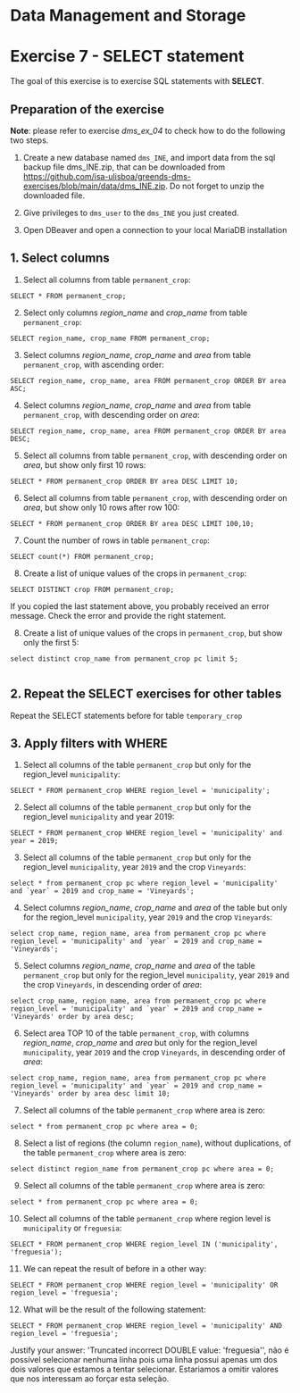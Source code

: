 # Data Management and Storage

# Exercise 7 - SELECT statement

The goal of this exercise is to exercise SQL statements with **SELECT**.

## Preparation of the exercise

**Note**: please refer to exercise *dms_ex_04* to check how to do the following two steps.

1. Create a new database named `dms_INE`, and import data from the sql backup file dms_INE.zip, that can be downloaded from https://github.com/isa-ulisboa/greends-dms-exercises/blob/main/data/dms_INE.zip. Do not forget to unzip the downloaded file.

2. Give privileges to `dms_user` to the `dms_INE` you just created.

3. Open DBeaver and open a connection to your local MariaDB installation

## 1. Select columns

1. Select all columns from table `permanent_crop`:

```
SELECT * FROM permanent_crop;
```

2. Select only columns *region_name* and *crop_name* from table `permanent_crop`:

```
SELECT region_name, crop_name FROM permanent_crop;
```
3. Select columns *region_name*, *crop_name* and *area* from table `permanent_crop`, with ascending order:

```
SELECT region_name, crop_name, area FROM permanent_crop ORDER BY area ASC;
```

4. Select columns *region_name*, *crop_name* and *area* from table `permanent_crop`, with descending order on *area*:

```
SELECT region_name, crop_name, area FROM permanent_crop ORDER BY area DESC;
```

5. Select all columns from table `permanent_crop`, with descending order on *area*, but show only first 10 rows:

```
SELECT * FROM permanent_crop ORDER BY area DESC LIMIT 10;
```

6. Select all columns from table `permanent_crop`, with descending order on *area*, but show only 10 rows after row 100:

```
SELECT * FROM permanent_crop ORDER BY area DESC LIMIT 100,10;
```

7. Count the number of rows in table `permanent_crop`:

```
SELECT count(*) FROM permanent_crop;
```

8. Create a list of unique values of the crops in `permanent_crop`:

```
SELECT DISTINCT crop FROM permanent_crop;
```
  If you copied the last statement above, you probably received an error message. Check the error and provide the right statement.

8. Create a list of unique values of the crops in `permanent_crop`, but show only the first 5:

```
select distinct crop_name from permanent_crop pc limit 5;
 
```

## 2. Repeat the SELECT exercises for other tables

Repeat the SELECT statements before for table `temporary_crop`

## 3. Apply filters with WHERE

1. Select all columns of the table `permanent_crop` but only for the region_level `municipality`:
```
SELECT * FROM permanent_crop WHERE region_level = 'municipality';
```

2. Select all columns of the table `permanent_crop` but only for the region_level `municipality` and year 2019:
```
SELECT * FROM permanent_crop WHERE region_level = 'municipality' and year = 2019;
```
3. Select all columns of the table `permanent_crop` but only for the region_level `municipality`, year `2019` and the crop `Vineyards`:
```
select * from permanent_crop pc where region_level = 'municipality' and `year` = 2019 and crop_name = 'Vineyards';
```
4. Select columns *region_name*, *crop_name* and *area* of the table but only for the region_level `municipality`, year `2019` and the crop `Vineyards`:

```
select crop_name, region_name, area from permanent_crop pc where region_level = 'municipality' and `year` = 2019 and crop_name = 'Vineyards';
```
5. Select columns *region_name*, *crop_name* and *area* of the table `permanent_crop` but only for the region_level `municipality`, year `2019` and the crop `Vineyards`, in descending order of *area*:
```
select crop_name, region_name, area from permanent_crop pc where region_level = 'municipality' and `year` = 2019 and crop_name = 'Vineyards' order by area desc;
```
6. Select area TOP 10 of the table `permanent_crop`, with columns *region_name*, *crop_name* and *area*  but only for the region_level `municipality`, year `2019` and the crop `Vineyards`, in descending order of *area*:
```
select crop_name, region_name, area from permanent_crop pc where region_level = 'municipality' and `year` = 2019 and crop_name = 'Vineyards' order by area desc limit 10;
```
7. Select all columns of the table `permanent_crop` where area is zero:
```
select * from permanent_crop pc where area = 0;
```

8. Select a list of regions (the column `region_name`), without duplications, of the table `permanent_crop` where area is zero:
```
select distinct region_name from permanent_crop pc where area = 0;
```
9. Select all columns of the table `permanent_crop` where area is zero:
```
select * from permanent_crop pc where area = 0;
```

10. Select all columns of the table `permanent_crop` where region level is `municipality` or `freguesia`:
```
SELECT * FROM permanent_crop WHERE region_level IN ('municipality', 'freguesia');
```
11. We can repeat the result of before in a other way:
```
SELECT * FROM permanent_crop WHERE region_level = 'municipality' OR region_level = 'freguesia';
```

12. What will be the result of the following statement:
```
SELECT * FROM permanent_crop WHERE region_level = 'municipality' AND region_level = 'freguesia';
```
Justify your answer: 'Truncated incorrect DOUBLE value: 'freguesia'', não é possível selecionar nenhuma linha pois uma linha possui apenas um dos dois valores que estamos a tentar selecionar. Estariamos a omitir valores que nos interessam ao forçar esta seleção.
